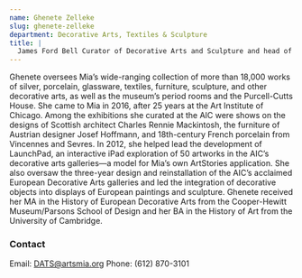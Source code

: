 ```yaml
---
name: Ghenete Zelleke
slug: ghenete-zelleke
department: Decorative Arts, Textiles & Sculpture
title: |
  James Ford Bell Curator of Decorative Arts and Sculpture and head of the Department of Decorative Arts, Textiles, and Sculpture
---
```


Ghenete oversees Mia’s wide-ranging collection of more than 18,000 works of silver, porcelain, glassware, textiles, furniture, sculpture, and other decorative arts, as well as the museum’s period rooms and the Purcell-Cutts House. She came to Mia in 2016, after 25 years at the Art Institute of Chicago. Among the exhibitions she curated at the AIC were shows on the designs of Scottish architect Charles Rennie Mackintosh, the furniture of Austrian designer Josef Hoffmann, and 18th-century French porcelain from Vincennes and Sevres. In 2012, she helped lead the development of LaunchPad, an interactive iPad exploration of 50 artworks in the AIC’s decorative arts galleries—a model for Mia’s own ArtStories application. She also oversaw the three-year design and reinstallation of the AIC’s acclaimed European Decorative Arts galleries and led the integration of decorative objects into displays of European paintings and sculpture. Ghenete received her MA in the History of European Decorative Arts from the Cooper-Hewitt Museum/Parsons School of Design and her BA in the History of Art from the University of Cambridge. 

### Contact
Email: [DATS@artsmia.org](mailto:dats@artsmia.org)
Phone: (612) 870-3101
